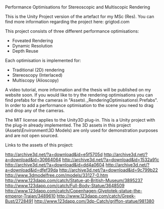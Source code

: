 Performance Optimisations for Stereoscopic and Multiscopic Rendering

This is the Unity Project version of the artefact for my MSc (Res). 
You can find more information regarding the project here: grigtod.com

This project consists of three different performance optimisations:
- Foveated Rendering
- Dynamic Resolution
- Depth Reuse

Each optimisation is implemented for:
- Traditional (2D) rendering
- Stereoscopy (Interlaced) 
- Multiscopy (Alioscopy)

A video tutorial, more information and the thesis will be published on my website soon.
If you would like to try the rendering optimisations you can find prefabs for the cameras in "Assets\ _RenderingOptimisations\ Prefabs".
In order to add a performance optimisation to the scene you need to drag and drop any of the cameras.

The MIT license applies to the Unity3D plug-in. This is a Unity project with the plug-in already implemented. 
The 3D assets in this project (Assets\Environment\3D Models) are only used for demonstration purposes and are not open sourced.



Links to the assets of this project:

http://archive3d.net/?a=download&id=e5f5705d
http://archive3d.net/?a=download&id=30664064
http://archive3d.net/?a=download&id=1532a91c
http://archive3d.net/?a=download&id=dd4a0604
http://archive3d.net/?a=download&id=dfef39da
http://archive3d.net/?a=download&id=9c799b22
http://www.3dmodelfree.com/models/33127-0.htm
http://www.123dapp.com/catch/Statue-at-British-Museum/3895237
http://www.123dapp.com/catch/Full-Body-Statue/3648509
http://www.123dapp.com/catch/Copenhagen-Glyptotek-statue-the-emperor-Trajan/3489610
http://www.123dapp.com/catch/Greek-Bust/2728491
http://www.123dapp.com/3dp-Catch/griffon-statue/981380
